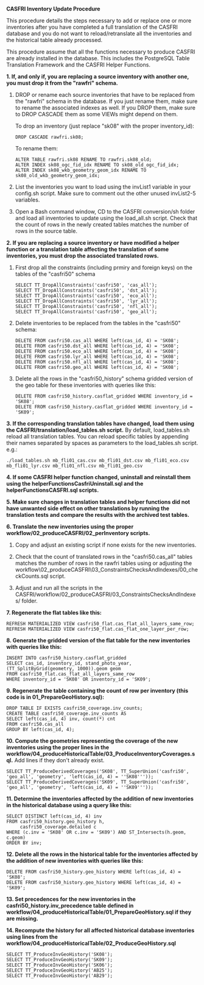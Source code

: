 **CASFRI Inventory Update Procedure**

This procedure details the steps necessary to add or replace one or more inventories after you have completed a full translation of the CASFRI database and you do not want to reload/retranslate all the inventories and the historical table already processed.

This procedure assume that all the functions necessary to produce CASFRI are already installed in the database. This includes the PostgreSQL Table Translation Framework and the CASFRI Helper Functions.

**1. If, and only if, you are replacing a source inventory with another one, you must drop it from the "rawfri" schema.**

 1. DROP or rename each source inventories that have to be replaced from the "rawfri" schema in the database. If you just rename them, make sure to rename the associated indexes as well. If you DROP them, make sure to DROP CASCADE them as some VIEWs might depend on them.

    To drop an inventory (just replace "sk08" with the proper inventory_id):

    ```
    DROP CASCADE rawfri.sk08;
    ```

    To rename them:

    ```
    ALTER TABLE rawfri.sk08 RENAME TO rawfri.sk08_old;
    ALTER INDEX sk08_ogc_fid_idx RENAME TO sk08_old_ogc_fid_idx;
    ALTER INDEX sk08_wkb_geometry_geom_idx RENAME TO sk08_old_wkb_geometry_geom_idx;
    ```
    
 2. List the inventories you want to load using the invList1 variable in your config.sh script. Make sure to comment out the other unused invList2-5 variables.

 3. Open a Bash command window, CD to the CASFRI conversion/sh folder and load all inventories to update using the load_all.sh script.
    Check that the count of rows in the newly created tables matches the number of rows in the source table.


**2. If you are replacing a source inventory or have modified a helper function or a translation table affecting the translation of some inventories, you must drop the associated translated rows.**

 1. First drop all the constraints (including prmiry and foreign keys) on the tables of the "casfri50" schema

    ```
    SELECT TT_DropAllConstraints('casfri50', 'cas_all');
    SELECT TT_DropAllConstraints('casfri50', 'dst_all');
    SELECT TT_DropAllConstraints('casfri50', 'eco_all');
    SELECT TT_DropAllConstraints('casfri50', 'lyr_all');
    SELECT TT_DropAllConstraints('casfri50', 'nfl_all');
    SELECT TT_DropAllConstraints('casfri50', 'geo_all');
    ```

 2. Delete inventories to be replaced from the tables in the "casfri50" schema:

    ```
    DELETE FROM casfri50.cas_all WHERE left(cas_id, 4) = 'SK08';
    DELETE FROM casfri50.dst_all WHERE left(cas_id, 4) = 'SK08';
    DELETE FROM casfri50.eco_all WHERE left(cas_id, 4) = 'SK08';
    DELETE FROM casfri50.lyr_all WHERE left(cas_id, 4) = 'SK08';
    DELETE FROM casfri50.nfl_all WHERE left(cas_id, 4) = 'SK08';
    DELETE FROM casfri50.geo_all WHERE left(cas_id, 4) = 'SK08';
    ```

 3. Delete all the rows in the "casfri50_history" schema gridded version of the geo table for these inventories with queries like this:

    ```
    DELETE FROM casfri50_history.casflat_gridded WHERE inventory_id = 'SK08';
    DELETE FROM casfri50_history.casflat_gridded WHERE inventory_id = 'SK09';
    ```


**3. If the corresponding translation tables have changed, load them using the CASFRI/translation/load_tables.sh script.**
    By default, load_tables.sh reload all translation tables. You can reload specific tables by appending their names separated by spaces as parameters to the load_tables.sh script. e.g.:
    
```
./load_tables.sh mb_fli01_cas.csv mb_fli01_dst.csv mb_fli01_eco.csv mb_fli01_lyr.csv mb_fli01_nfl.csv mb_fli01_geo.csv
```

**4. If some CASFRI helper function changed, uninstall and reinstall them using the helperFunctionsCasfriUninstall.sql and the helperFunctionsCASFRI.sql scripts.**

**5. Make sure changes in translation tables and helper functions did not have unwanted side effect on other translations by running the translation tests and compare the results with the archived test tables.** 

**6. Translate the new inventories using the proper workflow/02_produceCASFRI/02_perInventory scripts.**

 1. Copy and adjust an existing script if none exists for the new inventories.

 2. Check that the count of translated rows in the "casfri50.cas_all" tables matches the number of rows in the rawfri tables using or adjusting the workflow\02_produceCASFRI\03_ConstraintsChecksAndIndexes/00_checkCounts.sql script.
 
 3. Adjust and run all the scripts in the CASFRI/workflow/02_produceCASFRI/03_ConstraintsChecksAndIndexes/ folder.

**7. Regenerate the flat tables like this:**

```
REFRESH MATERIALIZED VIEW casfri50_flat.cas_flat_all_layers_same_row;
REFRESH MATERIALIZED VIEW casfri50_flat.cas_flat_one_layer_per_row;
```

**8. Generate the gridded version of the flat table for the new inventories with queries like this:**

```
INSERT INTO casfri50_history.casflat_gridded 
SELECT cas_id, inventory_id, stand_photo_year, (TT_SplitByGrid(geometry, 1000)).geom geom
FROM casfri50_flat.cas_flat_all_layers_same_row
WHERE inventory_id = 'SK08' OR inventory_id = 'SK09';
```

**9. Regenerate the table containing the count of row per inventory (this code is in 01_PrepareGeoHistory.sql):**

```
DROP TABLE IF EXISTS casfri50_coverage.inv_counts;
CREATE TABLE casfri50_coverage.inv_counts AS
SELECT left(cas_id, 4) inv, count(*) cnt
FROM casfri50.cas_all
GROUP BY left(cas_id, 4);
```

**10. Compute the geometries representing the coverage of the new inventories using the proper lines in the workflow/04_produceHistoricalTable/03_ProduceInventoryCoverages.sql.**
    Add lines if they don't already exist.

```
SELECT TT_ProduceDerivedCoverages('SK08', TT_SuperUnion('casfri50', 'geo_all', 'geometry', 'left(cas_id, 4) = ''SK08'''));
SELECT TT_ProduceDerivedCoverages('SK09', TT_SuperUnion('casfri50', 'geo_all', 'geometry', 'left(cas_id, 4) = ''SK09'''));
```

**11. Determine the inventories affected by the addition of new inventories in the historical database using a query like this:**

```
SELECT DISTINCT left(cas_id, 4) inv
FROM casfri50_history.geo_history h, 
     casfri50_coverage.detailed c
WHERE (c.inv = 'SK08' OR c.inv = 'SK09') AND ST_Intersects(h.geom, c.geom)
ORDER BY inv;
```

**12. Delete all the rows in the historical table for the inventories affected by the addition of new inventories with queries like this:**

```
DELETE FROM casfri50_history.geo_history WHERE left(cas_id, 4) = 'SK08';
DELETE FROM casfri50_history.geo_history WHERE left(cas_id, 4) = 'SK09';
```    

**13. Set precedences for the new inventories in the casfri50_history.inv_precedence table defined in workflow/04_produceHistoricalTable/01_PrepareGeoHistory.sql if they are missing.**

**14. Recompute the history for all affected historical database inventories using lines from the workflow/04_produceHistoricalTable/02_ProduceGeoHistory.sql**


```
SELECT TT_ProduceInvGeoHistory('SK08');
SELECT TT_ProduceInvGeoHistory('SK09');
SELECT TT_ProduceInvGeoHistory('SK06');
SELECT TT_ProduceInvGeoHistory('AB25');
SELECT TT_ProduceInvGeoHistory('AB29');
```



